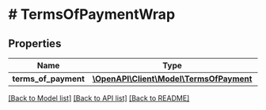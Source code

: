 # # TermsOfPaymentWrap

## Properties

Name | Type | Description | Notes
------------ | ------------- | ------------- | -------------
**terms_of_payment** | [**\OpenAPI\Client\Model\TermsOfPayment**](TermsOfPayment.md) |  |

[[Back to Model list]](../../README.md#models) [[Back to API list]](../../README.md#endpoints) [[Back to README]](../../README.md)
